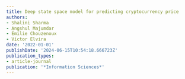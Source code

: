 ```yaml
---
title: Deep state space model for predicting cryptocurrency price
authors:
- Shalini Sharma
- Angshul Majumdar
- Émilie Chouzenoux
- Vı́ctor Elvira
date: '2022-01-01'
publishDate: '2024-06-15T10:54:18.666723Z'
publication_types:
- article-journal
publication: '*Information Sciences*'
---
```

